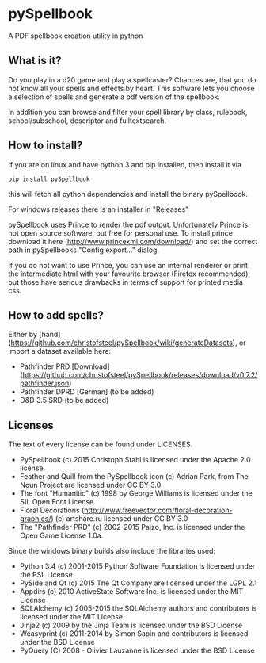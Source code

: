 # pySpellbook
A PDF spellbook creation utility in python

## What is it?
Do you play in a d20 game and play a spellcaster? Chances are, that you 
do not know all your spells and effects by heart. This software lets you 
choose a selection of spells and generate a pdf version of the spellbook.

In addition you can browse and filter your spell library by class, rulebook,
school/subschool, descriptor and fulltextsearch.

## How to install?
If you are on linux and have python 3 and pip installed, then install it
via

	pip install pySpellbook

this will fetch all python dependencies and install the binary pySpellbook.

For windows releases there is an installer in "Releases"

pySpellbook uses Prince to render the pdf output. Unfortunately Prince  is
not open source software, but free for personal use. To install prince 
download it here (http://www.princexml.com/download/) and set the correct 
path in pySpellbooks "Config export..." dialog.

If you do not want to use Prince, you can use an internal renderer or 
print the intermediate html with your favourite browser (Firefox recommended),
but those have serious drawbacks in terms of support for printed media css.

## How to add spells?
Either by [hand] (https://github.com/christofsteel/pySpellbook/wiki/generateDatasets), or import a dataset available here:

* Pathfinder PRD [Download] (https://github.com/christofsteel/pySpellbook/releases/download/v0.7.2/pathfinder.json)
* Pathfinder DPRD \[German\] (to be added)
* D&D 3.5 SRD (to be added)

## Licenses
The text of every license can be found under LICENSES.
 * PySpellbook (c) 2015 Christoph Stahl is licensed under the Apache 2.0 license.
 * Feather and Quill from the PySpellbook icon (c) Adrian Park, from The Noun Project are licensed under CC BY 3.0 
 * The font "Humanitic" (c) 1998 by George Williams is licensed under the SIL Open Font License.
 * Floral Decorations (http://www.freevector.com/floral-decoration-graphics/) (c) artshare.ru licensed under CC BY 3.0
 * The "Pathfinder PRD" (c) 2002-2015 Paizo, Inc. is licensed under the Open Game License 1.0a.

Since the windows binary builds also include the libraries used:
 * Python 3.4 (c) 2001-2015 Python Software Foundation is licensed under the PSL License
 * PySide and Qt (c) 2015 The Qt Company are licensed under the LGPL 2.1
 * Appdirs (c) 2010 ActiveState Software Inc. is licensed under the MIT License
 * SQLAlchemy (c) 2005-2015 the SQLAlchemy authors and contributors is licensed under the MIT License
 * Jinja2 (c) 2009 by the Jinja Team is licensed under the BSD License
 * Weasyprint (c) 2011-2014 by Simon Sapin and contributors is licensed under the BSD License
 * PyQuery (C) 2008 - Olivier Lauzanne is licensed under the BSD License
